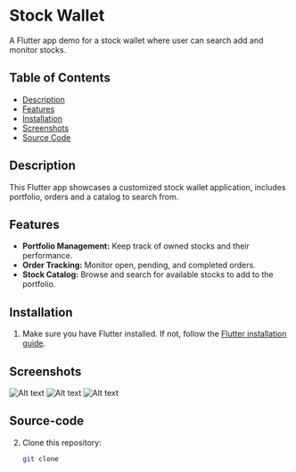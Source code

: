 # Stock Wallet

A Flutter app demo for a stock wallet where user can search add and monitor stocks.

## Table of Contents

- [Description](#description)
- [Features](#features)
- [Installation](#installation)
- [Screenshots](#screenshots)
- [Source Code](#Source-code)

## Description

This Flutter app showcases a customized stock wallet application, includes portfolio, orders and a catalog to search from.

## Features

- **Portfolio Management:** Keep track of owned stocks and their performance.
- **Order Tracking:** Monitor open, pending, and completed orders.
- **Stock Catalog:** Browse and search for available stocks to add to the portfolio.

## Installation

1. Make sure you have Flutter installed. If not, follow the [Flutter installation guide]().

## Screenshots

![Alt text](Screenshot_1691796948.png) ![Alt text](Screenshot_1691796960.png) ![Alt text](Screenshot_1691796967.png)

## Source-code
2. Clone this repository:

   ```bash
   git clone 